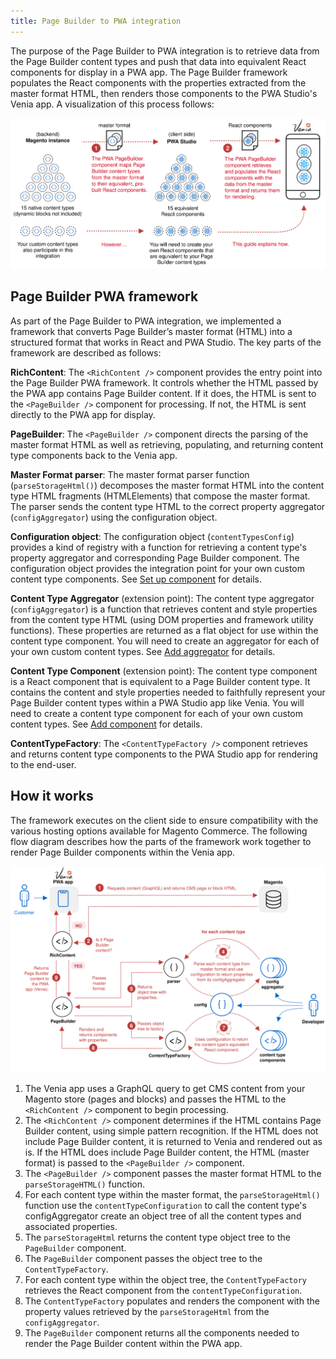 ```yaml
---
title: Page Builder to PWA integration
---
```


The purpose of the Page Builder to PWA integration is to retrieve data from the Page Builder content types and push that data into equivalent React components for display in a PWA app. The Page Builder framework populates the React components with the properties extracted from the master format HTML, then renders those components to the PWA Studio's Venia app. A visualization of this process follows:

![Page Builder Integration Overview](PageBuilderIntegration.svg)

## Page Builder PWA framework

As part of the Page Builder to PWA integration, we implemented a framework that converts Page Builder’s master format (HTML) into a structured format that works in React and PWA Studio. The key parts of the framework are described as follows:

**RichContent**: The `<RichContent />` component provides the entry point into the Page Builder PWA framework. It controls whether the HTML passed by the PWA app contains Page Builder content. If it does, the HTML is sent to the `<PageBuilder />` component for processing. If not, the HTML is sent directly to the PWA app for display.

**PageBuilder**: The `<PageBuilder />` component directs the parsing of the master format HTML as well as retrieving, populating, and returning content type components back to the Venia app.

**Master Format parser**: The master format parser function (`parseStorageHtml()`) decomposes the master format HTML into the content type HTML fragments (HTMLElements) that compose the master format. The parser sends the content type HTML to the correct property aggregator (`configAggregator`) using the configuration object.

**Configuration object**: The configuration object (`contentTypesConfig`) provides a kind of registry with a function for retrieving a content type's property aggregator and corresponding Page Builder component. The configuration object provides the integration point for your own custom content type components. See [Set up component][] for details.

**Content Type Aggregator** (extension point): The content type aggregator (`configAggregator`) is a function that retrieves content and style properties from the content type HTML (using DOM properties and framework utility functions). These properties are returned as a flat object for use within the content type component. You will need to create an aggregator for each of your own custom content types. See [Add aggregator][] for details.

**Content Type Component** (extension point): The content type component is a React component that is equivalent to a Page Builder content type. It contains the content and style properties needed to faithfully represent your Page Builder content types within a PWA Studio app like Venia. You will need to create a content type component for each of your own custom content types. See [Add component][] for details.

**ContentTypeFactory**: The `<ContentTypeFactory />` component retrieves and returns content type components to the PWA Studio app for rendering to the end-user.

## How it works

The framework executes on the client side to ensure compatibility with the various hosting options available for Magento Commerce. The following flow diagram describes how the parts of the framework work together to render Page Builder components within the Venia app.

![Page Builder Integration Details](PageBuilderIntegrationDetails.svg)

1.  The Venia app uses a GraphQL query to get CMS content from your Magento store (pages and blocks) and passes the HTML to the `<RichContent />` component to begin processing.
2.  The `<RichContent />` component determines if the HTML contains Page Builder content, using simple pattern recognition. If the HTML does not include Page Builder content, it is returned to Venia and rendered out as is. If the HTML does include Page Builder content, the HTML (master format) is passed to the `<PageBuilder />` component.
3.  The `<PageBuilder />` component passes the master format HTML to the `parseStorageHTML()` function.
4.  For each content type within the master format, the `parseStorageHtml()` function use the `contentTypeConfiguration` to call the content type's configAggregator create an object tree of all the content types and associated properties.
5.  The `parseStorageHtml` returns the content type object tree to the `PageBuilder` component.
6.  The `PageBuilder` component passes the object tree to the `ContentTypeFactory`.
7.  For each content type within the object tree, the `ContentTypeFactory` retrieves the React component from the `contentTypeConfiguration`.
8.  The `ContentTypeFactory` populates and renders the component with the property values retrieved by the `parseStorageHtml` from the `configAggregator`.
9.  The `PageBuilder` component returns all the components needed to render the Page Builder content within the PWA app.

[add aggregator]: <{{ site.baseurl }}{%link pagebuilder/custom-components/add-aggregator/index.md %}>
[set up component]: <{{ site.baseurl }}{%link pagebuilder/custom-components/setup-component/index.md %}>
[add component]: <{{ site.baseurl }}{%link pagebuilder/custom-components/add-component/index.md %}>
